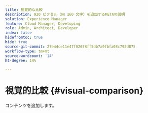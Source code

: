 ```yaml
---
title: 視覚的な比較
description: 920 ピクセル（約 160 文字）を追加するMETAの説明
solution: Experience Manager
feature: Cloud Manager, Developing
role: Admin, Architect, Developer
index: false
hidefromtoc: true
hide: true
source-git-commit: 27e44ce11e47f02678ff5db7a0fbfa08c792d875
workflow-type: tm+mt
source-wordcount: '14'
ht-degree: 14%

---
```


# 視覚的比較 {#visual-comparison}

コンテンツを追加します。

